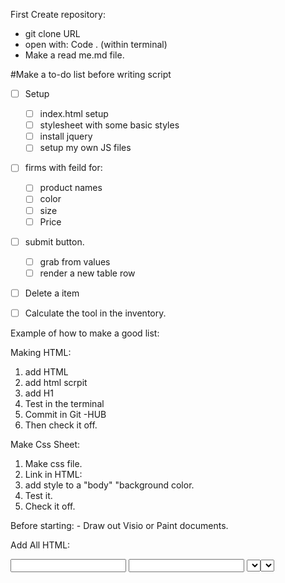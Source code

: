First Create repository: 
- git clone URL 
- open with: Code . (within terminal)
- Make a read me.md file. 

#Make a to-do list before writing script

- [ ] Setup
	- [ ] index.html setup
	- [ ] stylesheet with some basic styles
	- [ ] install jquery
	- [ ] setup my own JS files
- [ ] firms with feild for:
	- [ ] product names
	- [ ] color
	- [ ] size
	- [ ] Price
- [ ] submit button.
	- [ ] grab from values
	- [ ] render a new table row
- [ ] Delete a item
- [ ] Calculate the tool in the inventory.



Example of how to make a good list:

Making HTML: 

1. add HTML 
2. add html scrpit
3. add H1
4. Test in the terminal
5. Commit in Git -HUB
6. Then check it off. 

Make Css Sheet: 
1. Make css file. 
2. Link in HTML: 
3. add style to a "body" "background color. 
4. Test it. 
5. Check it off. 

Before starting: 
	- Draw out Visio or Paint documents. 

Add All HTML: 

<Form>

<input> 
<input>

<Select>
<Select>

<input> 
id=
type=
placeholder=

<input>  
<Button><Button>

<Form>

<table>
	<Thread>
		<tr>
			<td></td>
			<td></td>
			<td></td>
			<td></td>
		<tr>
		<tr>
			<td></td>
			<td></td>
			<td></td>
			<td></td>
		<tr>
		<tr>
			<td></td>
			<td></td>
			<td></td>
			<td></td>
		<tr>
	<Thread>
<table>

Now Style Your Html:
1. Use chrome browser to experiment with your CSS. 
2. Then Copy Css changes into VS Code. 
3. Then commit changes. 
4. Click Inspect:
5. ADD
	1. font size:
	2. padding:
	3. margin right :
	4. margin bottom:
6. Then Commit: 

Install Jquery into VSCOde
	1. script it 
	2. test it 
Install JS. File into VSCODE
	1. SCript it 
	2. Test IT 
	3. ADD $(Document).ready(onReady);
	4. ADD Function on Ready(){log.console("so Ready")
	5. }
	6. Add 
```
$('#redBox').on('submit', onSubmit);
```
	1. ADD ID to Form. 
$('#IDofForm').on('click',onSubmit);

1. Function onSubmit(event){
	1. event.preventDefault()
	2. log.console.(__'on Submit'____)
	3. Event passes through various properties. 
		1. It passes various information beginning 
	4. 
Grab values from Form 


- From there you want to test 
- Add Focus and input:
- Add Clear Input:
  
- Use  .val instead of . empty

The power of how the chrome can manipulate a focus area 'input' for example: 


- Then test
- Then Commit: 

Then you want to render the work: 
The <Tbody> should get an ID


Copy and past Tbody into Java script 


step 2:


Then the result should be in testing it: 

Apply fixed on price:


how to:


Then Commit again:

Then add div: 

do some css.
Give css a class selector.


ADD in DIV.

Then do $(_'#totalprice').text(....
To set total price.


make a empty variable that also global variable.
aka product's:

Then push product and log 

then test it: 


then you can calculate the total price using a loop:
test with total price :



Test in chrome

Then Commit: 


Test Step: 
---
Refactoring is changing code to see how it works: 

Step of refactoring: 
comment out product:


empty out table first:


Loop through and append each product: 

Then Test:

Common tool to use is to empty out table and render through the data:



Check your todo list:
Then test everything again:
Then clean up code and put in comments.


put long code in smaller function 


